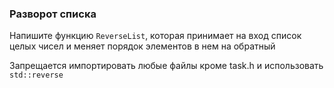 ### Разворот списка

Напишите функцию `ReverseList`, которая принимает на вход список целых чисел и меняет порядок элементов в нем на обратный

Запрещается импортировать любые файлы кроме task.h и использовать `std::reverse`
